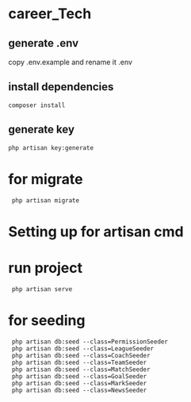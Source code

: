 # career_Tech
## generate .env
copy .env.example and rename it .env

## install dependencies
```
composer install
```

## generate key
```
php artisan key:generate
```

# for migrate
```
 php artisan migrate
```
# Setting up for artisan cmd
# run project
```
 php artisan serve
 ```
# for seeding
```
 php artisan db:seed --class=PermissionSeeder
 php artisan db:seed --class=LeagueSeeder
 php artisan db:seed --class=CoachSeeder
 php artisan db:seed --class=TeamSeeder
 php artisan db:seed --class=MatchSeeder
 php artisan db:seed --class=GoalSeeder
 php artisan db:seed --class=MarkSeeder
 php artisan db:seed --class=NewsSeeder
```

